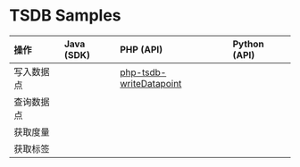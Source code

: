 # TSDB Samples

| 操作 | Java (SDK) | PHP (API) | Python (API) |
| :-- | :-- | :-- | :-- |
| 写入数据点 || [php-tsdb-writeDatapoint](./php-tsdb-writeDatapoint) ||
| 查询数据点 ||||
| 获取度量 ||||
| 获取标签 ||||